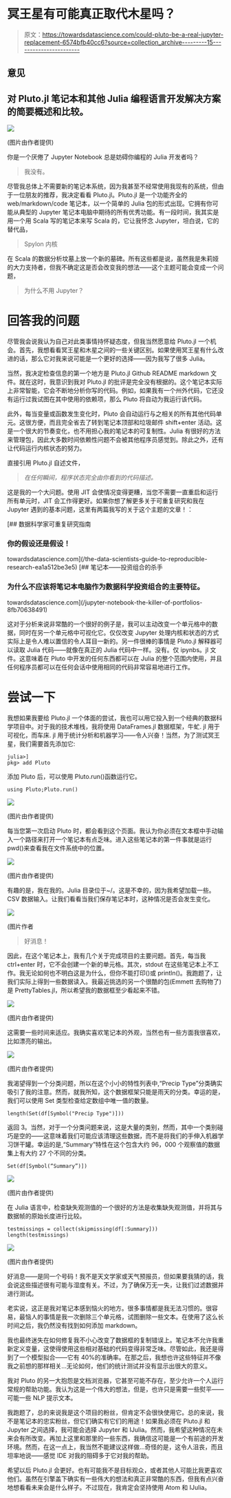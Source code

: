 # 冥王星有可能真正取代木星吗？

> 原文：<https://towardsdatascience.com/could-pluto-be-a-real-jupyter-replacement-6574bfb40cc6?source=collection_archive---------15----------------------->

## 意见

## 对 Pluto.jl 笔记本和其他 Julia 编程语言开发解决方案的简要概述和比较。

![](img/ac57c62fa361772d35a0d4facbe8e4f2.png)

(图片由作者提供)

你是一个厌倦了 Jupyter Notebook 总是妨碍你编程的 Julia 开发者吗？

> 我没有。

尽管我总体上不需要新的笔记本系统，因为我甚至不经常使用我现有的系统，但由于一位朋友的推荐，我决定看看 Pluto.jl。Pluto.jl 是一个功能齐全的 web/markdown/code 笔记本，以一个简单的 Julia 包的形式出现。它拥有你可能从典型的 Jupyter 笔记本电脑中期待的所有优秀功能。有一段时间，我其实是用一个用 Scala 写的笔记本来写 Scala 的，它让我怀念 Jupyter，坦白说，它的替代品，

> Spylon 内核

在 Scala 的数据分析坟墓上放一个新的墓碑。所有这些都是说，虽然我是朱莉娅的大力支持者，但我不确定这是否会改变我的想法——这个主题可能会变成一个问题，

> 为什么不用 Jupyter？

# 回答我的问题

尽管我会说我认为自己对此类事情持怀疑态度，但我当然愿意给 Pluto.jl 一个机会。首先，我想看看冥王星和木星之间的一些关键区别。如果使用冥王星有什么改进的话，那么它对我来说可能是一个更好的选择——因为我写了很多 Julia。

当然，我决定检查信息的第一个地方是 Pluto.jl Github README markdown 文件。就在这时，我意识到我对 Pluto.jl 的批评是完全没有根据的。这个笔记本实际上非常智能，它会不断地分析你写的代码。例如，如果我有一个州外代码，它还没有运行过我试图在其中使用的依赖项，那么 Pluto 将自动为我运行该代码。

此外，每当变量或函数发生变化时，Pluto 会自动运行与之相关的所有其他代码单元。这很方便，而且完全省去了转到笔记本顶部和垃圾邮件 shift+enter 活动。这是一个很大的节奏变化，也不用担心我的笔记本的可复制性。Julia 有很好的方法来管理包，因此大多数时间依赖性问题不会被其他程序员感觉到。除此之外，还有让代码运行内核状态的努力。

直接引用 Pluto.jl 自述文件，

> *在任何瞬间，程序状态完全由你看到的代码描述。*

这是我的一个大问题。使用 JIT 会使情况变得更糟，当您不需要一直重启和运行所有单元时，JIT 会工作得更好。如果你想了解更多关于可重复研究和我在 Jupyter 遇到的基本问题，这里有两篇我写的关于这个主题的文章！：

[](/the-data-scientists-guide-to-reproducible-research-ea1a512be3e5) [## 数据科学家可重复研究指南

### 你的假设还是假设！

towardsdatascience.com](/the-data-scientists-guide-to-reproducible-research-ea1a512be3e5) [](/jupyter-notebook-the-killer-of-portfolios-8fb70638491) [## 笔记本——投资组合的杀手

### 为什么不应该将笔记本电脑作为数据科学投资组合的主要特征。

towardsdatascience.com](/jupyter-notebook-the-killer-of-portfolios-8fb70638491) 

这对于分析来说非常酷的一个很好的例子是，我可以主动改变一个单元格中的数据，同时在另一个单元格中可视化它。仅仅改变 Jupyter 处理内核和状态的方式实际上是令人难以置信的令人耳目一新的。另一件很棒的事情是 Pluto.jl 解释器可以读取 Julia 代码——就像在真正的 Julia 代码中一样。没有。仅 ipynbs。jl 文件。这意味着在 Pluto 中开发的任何东西都可以在 Julia 的整个范围内使用，并且任何程序员都可以在任何会话中使用相同的代码非常容易地进行工作。

# 尝试一下

我想如果我要给 Pluto.jl 一个体面的尝试，我也可以用它投入到一个经典的数据科学项目中。对于我的技术堆栈，我将使用 DataFrames.jl 数据框架，牛虻. jl 用于可视化，而车床. jl 用于统计分析和机器学习——令人兴奋！当然，为了测试冥王星，我们需要首先添加它:

```
julia>]
pkg> add Pluto
```

添加 Pluto 后，可以使用 Pluto.run()函数运行它。

```
using Pluto;Pluto.run()
```

![](img/e6416776ca49d3e9bff0e0d73b18c694.png)

(图片由作者提供)

每当您第一次启动 Pluto 时，都会看到这个页面。我认为你必须在文本框中手动输入一个路径来打开一个笔记本有点乏味。进入这些笔记本的第一件事就是运行 pwd()来查看我在文件系统中的位置。

![](img/89c8b80bc773e6f1eab0260352179304.png)

(图片由作者提供)

有趣的是，我在我的。Julia 目录位于~/。这是不幸的，因为我希望加载一些。CSV 数据输入。让我们看看当我们保存笔记本时，这种情况是否会发生变化。

![](img/cb615ff172d623c2f3cbbc68540e78ff.png)

(图片作者

> 好消息！

因此，在这个笔记本上，我有几个关于完成项目的主要问题。首先，每当我 ctrl+enter 时，它不会创建一个新的单元格。其次，stdout 在这些笔记本上不工作。我无论如何也不明白这是为什么，但你不能打印()或 println()。我跑题了，让我们实际上得到一些数据读入。我最近挑选的另一个很酷的包(Emmett 去购物了)是 PrettyTables.jl，所以希望我的数据框至少看起来不错。

![](img/6ee14e4821f8260d0bb56693d732ebb7.png)

(图片由作者提供)

这需要一些时间来适应。我确实喜欢笔记本的外观，当然也有一些方面我很喜欢，比如漂亮的输出。

![](img/a7947a8e2c72a522d7eff9ab9cf18873.png)

(图片由作者提供)

我渴望得到一个分类问题，所以在这个小小的特性列表中,“Precip Type”分类确实吸引了我的注意。然而，就我所知，这个数据框架只能是雨天的分类。幸运的是，我们可以使用 Set 类型检查给定数组中唯一值的数量。

```
length(Set(df[Symbol("Precip Type")]))
```

返回 3。当然，对于一个分类问题来说，这是大量的类别，然而，其中一个类别碰巧是空的——这意味着我们可能应该清理这些数据，而不是将我们的手伸入机器学习饼干罐。幸运的是,“Summary”特性在这个包含大约 96，000 个观察值的数据集上有大约 27 个不同的分类。

```
Set(df[Symbol(“Summary”)])
```

![](img/36030d3f185125336c786829faaa01a3.png)

(图片由作者提供)

在 Julia 语言中，检查缺失观测值的一个很好的方法是收集缺失观测值，并将其与数据帧的原始长度进行比较。

```
testmissings = collect(skipmissing(df[:Summary]))
length(testmissings)
```

![](img/7472f8e96e49bebc018a1a28e558e0ed.png)

(图片由作者提供)

好消息——是同一个号码！我不是天文学家或天气预报员，但如果要我猜的话，我会说这些描述很有可能与湿度有关。不过，为了确保万无一失，让我们过滤数据并进行测试。

老实说，这正是我对笔记本感到恼火的地方。很多事情都是我无法习惯的。很容易，最恼人的事情是我一次删除三个单元格，试图删除一些文本。在使用了这么长时间之后，我仍然没有找到如何添加 markdown。

我也最终迷失在如何修复我不小心改变了数据框的复制错误上。笔记本不允许我重新定义变量，这使得使用这些相对基础的代码变得非常乏味。尽管如此，我还是得到了一个模型拟合——它有 40%的准确率。在那之后，我想也许这些特征并不像我之前想的那样相关…无论如何，他们的统计测试并没有显示出很大的意义。

我对 Pluto 的另一大抱怨是文档浏览器，它甚至可能不存在，至少允许一个人运行常规的帮助功能。我认为这是一个伟大的想法，但是，也许只是需要一些熨平——可能一些 NLP 提示文本。

我跑题了，总的来说我是这个项目的粉丝，但肯定不会很快使用它。总的来说，我不是笔记本的忠实粉丝，但它们确实有它们的用途！如果我必须在 Pluto.jl 和 Jupyter 之间选择，我可能会选择 Jupyter 和 IJulia。然而，我希望这种情况在未来会有所改变。再加上这里和那里的一些东西，我确信这可能是一个有前途的开发环境。然而，在这一点上，我当然不能建议这样做…奇怪的是，这令人沮丧，而且坦率地说——感觉 IDE 对我的阻碍多于它对我的帮助。

希望以后 Pluto.jl 会更好。也有可能我不是目标观众，或者其他人可能比我更喜欢他们。虽然在引擎盖下确实有一些伟大的想法和真正非常酷的东西，但我有点兴奋地想看看未来会是什么样子。不过现在，我肯定会坚持使用 Atom 和 IJulia。